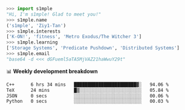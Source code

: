 ```python
>>> import s1mple
"Hi, I'm s1mple! Glad to meet you!"
>>> s1mple.name
('s1mple', 'Ziy1-Tan')
>>> s1mple.interests
['K-ON!', 'fitness', 'Metro Exodus/The Witcher 3']
>>> s1mple.learning
['Storage Systems', 'Predicate Pushdown', 'Distributed Systems']
>>> s1mple.email
"base64 -d <<< dGFueml5aTA5MjVAZ21haWwuY29t"
```
📊 **Weekly development breakdown**
<!--START_SECTION:waka-->

```txt
C++      6 hrs 34 mins   ███████████████████████▓░   94.06 %
TeX      24 mins         █▒░░░░░░░░░░░░░░░░░░░░░░░   05.84 %
JSON     0 secs          ░░░░░░░░░░░░░░░░░░░░░░░░░   00.06 %
Python   0 secs          ░░░░░░░░░░░░░░░░░░░░░░░░░   00.03 %
```

<!--END_SECTION:waka-->
